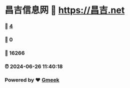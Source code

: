 # 昌吉信息网 :link: https://昌吉.net 
### :page_facing_up: [4](https://昌吉.net/tag.html) 
### :speech_balloon: 0 
### :hibiscus: 16266 
### :alarm_clock: 2024-06-26 11:40:18 
### Powered by :heart: [Gmeek](https://github.com/Meekdai/Gmeek)

